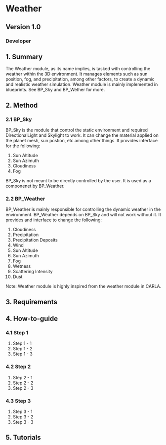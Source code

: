 
# Weather 
## Version 1.0
### Developer

## 1. Summary
The Weather module, as its name implies, is tasked with controlling the weather within the 3D environment. It manages elements such as sun position, fog, and precipitation, among other factors, to create a dynamic and realistic weather simulation. Weather module is mainly implemented in blueprints. See BP_Sky and BP_Wether for more. 

## 2. Method

### 2.1 BP_Sky
BP_Sky is the module that control the static environment and required DirectionalLight and Skylight to work. It can change the material applied on the planet mesh, sun postion, etc among other things. It provides interface for the following: 
1. Sun Altitude 
2. Sun Azimuth 
3. Cloudiness 
4. Fog 

BP_Sky is not meant to be directly controlled by the user. It is used as a componenet by BP_Weather. 

### 2.2 BP_Weather 
BP_Weather is mainly responsible for controlling the dynamic weather in the environment. BP_Weather depends on BP_Sky and will not work without it. It provides and interface to change the following: 
1. Cloudiness 
2. Precipitation
3. Precipitation Deposits 
4. Wind 
5. Sun Altitude 
6. Sun Azimuth 
7. Fog 
8. Wetness 
9. Scattering Intensity 
10. Dust 

  Note: Weather module is highly inspired from the weather module in CARLA. 

## 3. Requirements

## 4. How-to-guide

### 4.1 Step 1
  1. Step 1 - 1
  2. Step 1 - 2
  3. Step 1 - 3
### 4.2 Step 2
  1. Step 2 - 1
  2. Step 2 - 2
  3. Step 2 - 3
### 4.3 Step 3
  1. Step 3 - 1
  2. Step 3 - 2
  3. Step 3 - 3

## 5. Tutorials
